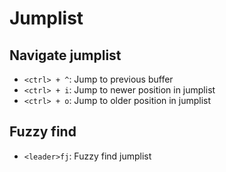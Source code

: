 # Jumplist

## Navigate jumplist

- `<ctrl> + ^`: Jump to previous buffer
- `<ctrl> + i`: Jump to newer position in jumplist
- `<ctrl> + o`: Jump to older position in jumplist

## Fuzzy find

- `<leader>fj`: Fuzzy find jumplist
